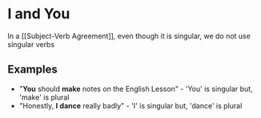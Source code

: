 # I and You
In a [[Subject-Verb Agreement]], even though it is singular, we do not use singular verbs

## Examples
- "**You** should **make** notes on the English Lesson" - 'You' is singular but, 'make' is plural
- "Honestly, **I** **dance** really badly" - 'I' is singular but, 'dance' is plural